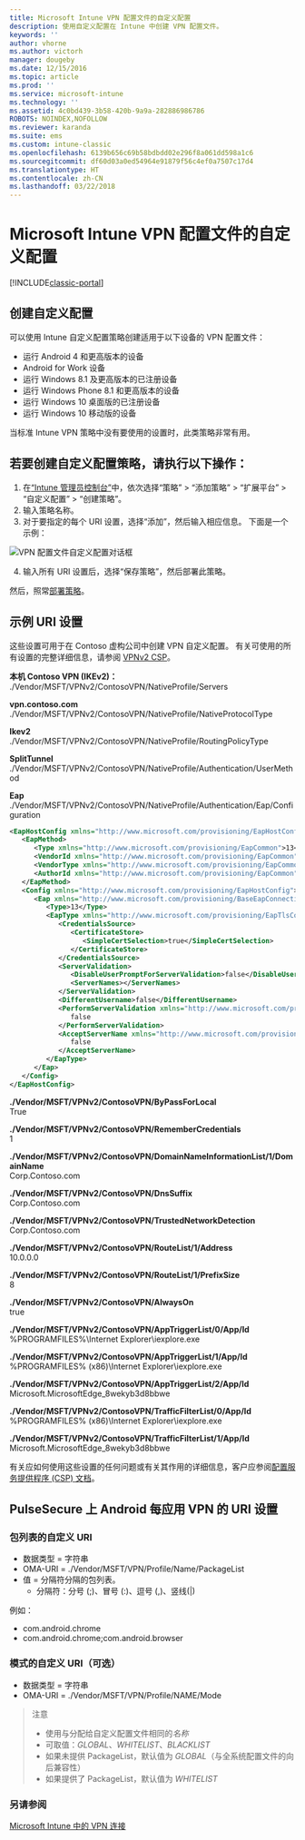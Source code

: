 ```yaml
---
title: Microsoft Intune VPN 配置文件的自定义配置
description: 使用自定义配置在 Intune 中创建 VPN 配置文件。
keywords: ''
author: vhorne
ms.author: victorh
manager: dougeby
ms.date: 12/15/2016
ms.topic: article
ms.prod: ''
ms.service: microsoft-intune
ms.technology: ''
ms.assetid: 4c0bd439-3b58-420b-9a9a-282886986786
ROBOTS: NOINDEX,NOFOLLOW
ms.reviewer: karanda
ms.suite: ems
ms.custom: intune-classic
ms.openlocfilehash: 6139b656c69b58bdbdd02e296f8a061dd598a1c6
ms.sourcegitcommit: df60d03a0ed54964e91879f56c4ef0a7507c17d4
ms.translationtype: HT
ms.contentlocale: zh-CN
ms.lasthandoff: 03/22/2018
---
```

# <a name="custom-configurations-for-microsoft-intune-vpn-profiles"></a>Microsoft Intune VPN 配置文件的自定义配置

[!INCLUDE[classic-portal](../includes/classic-portal.md)]

## <a name="create-a-custom-configuration"></a>创建自定义配置
可以使用 Intune 自定义配置策略创建适用于以下设备的 VPN 配置文件：

* 运行 Android 4 和更高版本的设备
* Android for Work 设备
* 运行 Windows 8.1 及更高版本的已注册设备
* 运行 Windows Phone 8.1 和更高版本的设备
* 运行 Windows 10 桌面版的已注册设备
* 运行 Windows 10 移动版的设备

当标准 Intune VPN 策略中没有要使用的设置时，此类策略非常有用。

## <a name="to-create-a-custom-configuration-policy"></a>若要创建自定义配置策略，请执行以下操作：

   1. 在[“Intune 管理员控制台”](https://manage.microsoft.com)中，依次选择“策略” > “添加策略” > “扩展平台” > “自定义配置” > “创建策略”。
   2. 输入策略名称。
   3. 对于要指定的每个 URI 设置，选择“添加”，然后输入相应信息。 下面是一个示例：

   ![VPN 配置文件自定义配置对话框](./media/Intune_Add_VPN_URI.png)

   4.  输入所有 URI 设置后，选择“保存策略”，然后部署此策略。

然后，照常[部署策略](/intune-classic/deploy-use/manage-settings-and-features-on-your-devices-with-microsoft-intune-policies#deploy-a-configuration-policy)。

## <a name="example-uri-settings"></a>示例 URI 设置

这些设置可用于在 Contoso 虚构公司中创建 VPN 自定义配置。
有关可使用的所有设置的完整详细信息，请参阅 [VPNv2 CSP](https://msdn.microsoft.com/library/windows/hardware/dn914776.aspx)。

**本机 Contoso VPN (IKEv2)：**<br />
./Vendor/MSFT/VPNv2/ContosoVPN/NativeProfile/Servers

**vpn.contoso.com**<br />
./Vendor/MSFT/VPNv2/ContosoVPN/NativeProfile/NativeProtocolType

**Ikev2<br />** ./Vendor/MSFT/VPNv2/ContosoVPN/NativeProfile/RoutingPolicyType

**SplitTunnel**<br />
./Vendor/MSFT/VPNv2/ContosoVPN/NativeProfile/Authentication/UserMethod

**Eap**<br />
./Vendor/MSFT/VPNv2/ContosoVPN/NativeProfile/Authentication/Eap/Configuration
``` xml
<EapHostConfig xmlns="http://www.microsoft.com/provisioning/EapHostConfig">
   <EapMethod>
      <Type xmlns="http://www.microsoft.com/provisioning/EapCommon">13</Type>
      <VendorId xmlns="http://www.microsoft.com/provisioning/EapCommon">0</VendorId>
      <VendorType xmlns="http://www.microsoft.com/provisioning/EapCommon">0</VendorType>
      <AuthorId xmlns="http://www.microsoft.com/provisioning/EapCommon">0</AuthorId>
   </EapMethod>
   <Config xmlns="http://www.microsoft.com/provisioning/EapHostConfig">
      <Eap xmlns="http://www.microsoft.com/provisioning/BaseEapConnectionPropertiesV1">
         <Type>13</Type>
         <EapType xmlns="http://www.microsoft.com/provisioning/EapTlsConnectionPropertiesV1">
            <CredentialsSource>
               <CertificateStore>
                  <SimpleCertSelection>true</SimpleCertSelection>
               </CertificateStore>
            </CredentialsSource>
            <ServerValidation>
               <DisableUserPromptForServerValidation>false</DisableUserPromptForServerValidation>
               <ServerNames></ServerNames>
            </ServerValidation>
            <DifferentUsername>false</DifferentUsername>
            <PerformServerValidation xmlns="http://www.microsoft.com/provisioning/EapTlsConnectionPropertiesV2">
               false
            </PerformServerValidation>
            <AcceptServerName xmlns="http://www.microsoft.com/provisioning/EapTlsConnectionPropertiesV2">
               false
            </AcceptServerName>
         </EapType>
      </Eap>
   </Config>
</EapHostConfig>
```
**./Vendor/MSFT/VPNv2/ContosoVPN/ByPassForLocal**<br />
True

**./Vendor/MSFT/VPNv2/ContosoVPN/RememberCredentials**<br />
1

**./Vendor/MSFT/VPNv2/ContosoVPN/DomainNameInformationList/1/DomainName**<br />
Corp.Contoso.com

**./Vendor/MSFT/VPNv2/ContosoVPN/DnsSuffix**<br />
Corp.Contoso.com

**./Vendor/MSFT/VPNv2/ContosoVPN/TrustedNetworkDetection**<br />
Corp.Contoso.com

**./Vendor/MSFT/VPNv2/ContosoVPN/RouteList/1/Address**<br />
10.0.0.0

**./Vendor/MSFT/VPNv2/ContosoVPN/RouteList/1/PrefixSize**<br />
8

**./Vendor/MSFT/VPNv2/ContosoVPN/AlwaysOn**<br />
true

**./Vendor/MSFT/VPNv2/ContosoVPN/AppTriggerList/0/App/Id**<br />
%PROGRAMFILES%\Internet Explorer\iexplore.exe

**./Vendor/MSFT/VPNv2/ContosoVPN/AppTriggerList/1/App/Id**<br />
%PROGRAMFILES% (x86)\Internet Explorer\iexplore.exe

**./Vendor/MSFT/VPNv2/ContosoVPN/AppTriggerList/2/App/Id**<br />
Microsoft.MicrosoftEdge_8wekyb3d8bbwe

**./Vendor/MSFT/VPNv2/ContosoVPN/TrafficFilterList/0/App/Id**<br />
%PROGRAMFILES% (x86)\Internet Explorer\iexplore.exe

**./Vendor/MSFT/VPNv2/ContosoVPN/TrafficFilterList/1/App/Id**<br />
Microsoft.MicrosoftEdge_8wekyb3d8bbwe

有关应如何使用这些设置的任何问题或有关其作用的详细信息，客户应参阅[配置服务提供程序 (CSP) 文档](https://msdn.microsoft.com/library/windows/hardware/dn914776(v=vs.85).aspx)。

## <a name="uri-settings-for-android-per-app-vpn-on-pulsesecure"></a>PulseSecure 上 Android 每应用 VPN 的 URI 设置
### <a name="custom-uri-for-package-list"></a>包列表的自定义 URI
-  数据类型 = 字符串
-  OMA-URI = ./Vendor/MSFT/VPN/Profile/Name/PackageList
-  值 = 分隔符分隔的包列表。
   - 分隔符：分号 (;)、冒号 (:)、逗号 (,)、竖线(|)

例如：
- com.android.chrome
- com.android.chrome;com.android.browser

### <a name="custom-uri-for-mode-optional"></a>模式的自定义 URI（可选）
- 数据类型 = 字符串
- OMA-URI = ./Vendor/MSFT/VPN/Profile/NAME/Mode

> 注意
> - 使用与分配给自定义配置文件相同的*名称*
> - 可取值：*GLOBAL*、*WHITELIST*、*BLACKLIST*
> - 如果未提供 PackageList，默认值为 *GLOBAL*（与全系统配置文件的向后兼容性）
> - 如果提供了 PackageList，默认值为 *WHITELIST*


### <a name="see-also"></a>另请参阅
[Microsoft Intune 中的 VPN 连接](vpn-connections-in-microsoft-intune.md)
